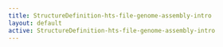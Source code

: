 ```yaml
---
title: StructureDefinition-hts-file-genome-assembly-intro
layout: default
active: StructureDefinition-hts-file-genome-assembly-intro
---
```


